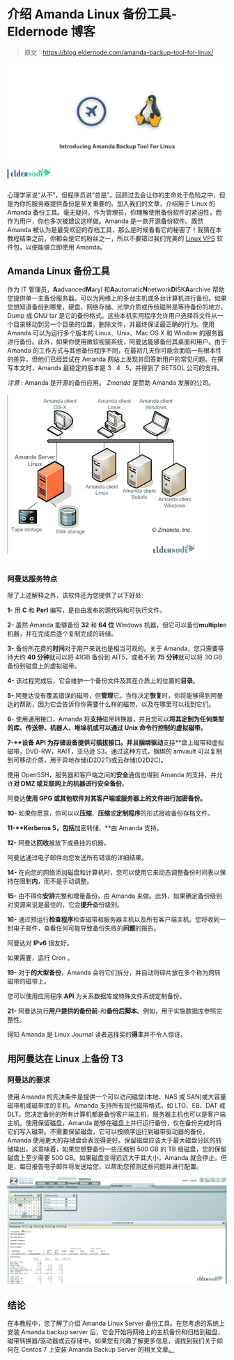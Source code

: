 # 介绍 Amanda Linux 备份工具- Eldernode 博客

> 原文：<https://blog.eldernode.com/amanda-backup-tool-for-linux/>

![Introducing Amanda Backup Tool For Linux](img/b7c1ddac6ba7e94b912fba10df05c60f.png)

心理学家说“从不”，但程序员说“总是”。回顾过去会让你的生命处于危险之中，但是为你的服务器提供备份是至关重要的。加入我们的文章，介绍用于 Linux 的 Amanda 备份工具。毫无疑问，作为管理员，你理解使用备份软件的紧迫性，而作为用户，你也多次被建议这样做。Amanda 是一款开源备份软件。既然 Amanda 被认为是最受欢迎的存档工具，那么是时候看看它的秘密了！我猜在本教程结束之前，你都会是它的粉丝之一，所以不要错过我们完美的 [Linux VPS](https://eldernode.com/linux-vps/) 软件包，以便能够立即使用 Amanda。

## **Amanda Linux 备份工具**

作为 IT 管理员，**A**advanced**M**aryl 和**A**automatic**N**network**D**ISK**A**archive 帮助您提供单一主备份服务器。可以为网络上的多台主机或多台计算机进行备份。如果您想知道备份到哪里，硬盘、网络存储、光学介质或传统磁带是等待备份的地方。Dump 或 GNU tar 是它的备份格式。这些本机实用程序允许用户选择将文件从一个目录移动到另一个目录的位置，删除文件，并最终保证最正确的行为。使用 Amanda 可以为运行多个版本的 Linux、Unix、Mac OS X 和 Window 的服务器进行备份。此外，如果你使用微软视窗系统，阿曼达能够备份其桌面和用户。由于 Amanda 的工作方式与其他备份程序不同，在最初几天你可能会面临一些根本性的差异，但他们已经尝试在 Amanda 网站上发现并回答新用户的常见问题。在撰写本文时，Amands 最稳定的版本是 3 . 4 . 5，并得到了 BETSOL 公司的支持。

*注意* : Amanda 是开源的备份应用。 *Zmanda* 是赞助 Amanda 发展的公司。

![Backup & Recovery Chapter Of Amanda](img/5667bd8efdbbb2c4928a73682e37675e.png)

### 阿曼达服务特点

除了上述解释之外，该软件还为您提供了以下好处:

**1-** 用 **C** 和 **Perl** 编写，是自由发布的源代码和可执行文件。

**2-** 虽然 Amanda 能够备份 **32** 和 **64 位** Windows 机器，但它可以备份**multiple**e 机器，并在完成后逐个复制完成的转储。

**3-** 备份所花费的**时间**对于用户来说也是相当可观的。关于 Amanda，您只需要等待大约 **40 分钟**就可以将 41GB 备份到 AIT5，或者不到 **75 分钟**就可以将 30 GB 备份到磁盘上的虚拟磁带。

**4-** 该过程完成后，它会维护一个备份文件及其在介质上的位置的**目录**。

**5-** 阿曼达没有覆盖错误的磁带，但**管理**它。当你决定**恢复**时，你将能够得到阿曼达的帮助，因为它会告诉你你需要什么样的磁带，以及在哪里可以找到它们。

**6-** 使用通用接口，Amanda 将**支持**磁带转换器，并且您可以**将其定制为任何类型的库、传送带、机器人、堆垛机或可以通过 Unix 命令行控制的虚拟磁带。**

**7-****设备 API** 为存储设备提供可插拔接口。并且捆绑驱动**支持**盘上磁带和虚拟磁带，DVD-RW，RAIT，亚马逊 S3。通过这种方式，捆绑的 amvault 可以复制到可移动介质，用于异地存储(D2D2T)或云存储(D2D2C)。

使用 OpenSSH，服务器和客户端之间的**安全**通信也得到 Amanda 的支持，并允许**对 DMZ 或互联网上的机器进行安全备份**。

阿曼达**使用 GPG 或其他软件对其客户端或服务器上的文件进行加密备份。**

**10-** 如果你愿意，你可以以**压缩**、**压缩**或**定制程序**的形式接收备份存档文件。

**11-****Kerberos 5**，包括**加密转储、**由 Amanda 支持。

**12-** 阿曼达**回收**被放下或悬挂的机器。

阿曼达通过电子邮件向您发送所有错误的详细结果。

**14-** 在向您的网络添加磁盘和计算机时，您可以使用它来动态调整备份时间表以保持在限制**内**，而不是手动调整。

**15-** 由不得你**安排**完整和增量备份，由 Amanda 来做。此外，如果确定备份级别对资源来说是最佳的，它会**提升**备份级别。

**16-** 通过预运行**检查程序**检查磁带和服务器主机以及所有客户端主机。您将收到一封电子邮件，查看任何可能导致备份失败的**问题**的报告。

阿曼达对 **IPv6** 很友好。

如果需要，运行 Cron 。

**19-** 对于**的大型备份**，Amanda 会将它们拆分，并自动将碎片放在多个称为跨转磁带的磁带上。

您可以使用应用程序 **API** 为关系数据库或特殊文件系统定制备份。

**21-** 阿曼达执行**用户提供的备份前**-和**备份后脚本**。例如，用于实施数据库参照完整性。

得知 Amanda 是 Linux Journal 读者选择奖的**得主**并不令人惊讶。

## **用阿曼达**在 Linux 上备份 T3

### 阿曼达的要求

使用 Amanda 的先决条件是提供一个可以访问磁盘(本地、NAS 或 SAN)或大容量磁带机或磁带库的主机。Amanda 支持所有现代磁带格式，如 LTO、EB、DAT 或 DLT。您决定备份的所有计算机都是备份客户端主机，服务器主机也可以是客户端主机。使用保留磁盘，Amanda 能够在磁盘上并行运行备份，仅在备份完成时将它们写入磁带。不需要保留磁盘，它可以按顺序运行到磁带驱动器的备份。Amanda 使用更大的存储盘会表现得更好。保留磁盘应该大于最大磁盘分区的转储输出。这意味着，如果您想要备份一些压缩到 500 GB 的 TB 级磁盘，您的保留磁盘上至少需要 500 GB。如果磁盘变得远远大于其大小，Amanda 就会停止。但是，每日报告电子邮件将发送给您，以帮助您预测这些问题并进行配置。

![Free Backup Application](img/d57e0fbdaf4fbbc8e77555311cb23649.png)

## 结论

在本教程中，您了解了介绍 Amanda Linux Server 备份工具。在您考虑的系统上安装 Amanda backup server 后，它会开始将网络上的主机备份和归档到磁盘、磁带转换器/驱动器或云存储中。如果您有兴趣了解更多信息，请找到我们关于如何在 Centos 7 上安装 Amanda Backup Server 的相关文章[。](https://blog.eldernode.com/install-amanda-backup-server-on-centos-7/)